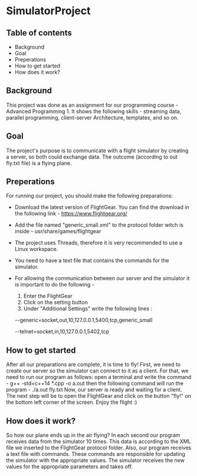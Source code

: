 # SimulatorProject

## Table of contents
* Background
* Goal
* Preperations
* How to get started
* How does it work?

## Background
This project was done as an assignment for our programming course - Advanced Programming 1. It shows the following skills -
streaming data, parallel programming, client-server Architecture, templates, and so on.

## Goal
The project's purpose is to communicate with a flight simulator by creating a server, so both could exchange data. The outcome (according to out fly.txt file) is a flying plane.

## Preperations
For running our project, you should make the following preparations:
* Download the latest version of FlightGear. You can find the download in the following link - https://www.flightgear.org/
* Add the file named "generic_small.xml" to the protocol folder witch is inside - usr/share/games/flightgear
* The project uses Threads, therefore it is very recommended to use a Linux workspace.
* You need to have a text file that contains the commands for the simulator.
* For allowing the communication between our server and the simulator it is important to do the following - 
  1) Enter the FlightGear
  2) Click on the setting button
  3) Under "Additional Settings" write the following lines :
    
    --generic=socket,out,10,127.0.0.1,5400,tcp,generic_small
    
    --telnet=socket,in,10,127.0.0.1,5402,tcp

## How to get started
After all our preparations are complete, it is time to fly!
First,  we need to create our server so the simulator can connect to it as a client. For that, we need to run our program as follows:
open a terminal and write the command - g++ -std=c++14 *.cpp -o a.out
then the following command will run the program - ./a.out fly.txt
Now, our server is ready and waiting for a client.
The next step will be to open the FlightGear and click on the button "fly!" on the bottom left corner of the screen.
Enjoy the flight :)

## How does it work?
So how our plane ends up in the air flying?
In each second our program receives data from the simulator 10 times. This data is according to the XML file we inserted to the FlightGear protocol folder. Also, our program receives a text file with commands. These commands are responsible for updating the simulator with the appropriate values. The simulator receives the new values for the appropriate parameters and takes off.
